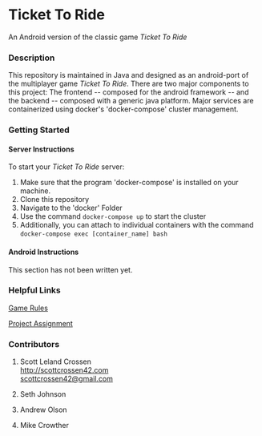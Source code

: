 # Ticket To Ride

An Android version of the classic game *Ticket To Ride*

### Description

This repository is maintained in Java and designed as an android-port of the multiplayer game *Ticket To Ride*.
There are two major components to this project: The frontend -- composed for the android framework -- and the backend -- composed with a generic java platform. Major services are containerized using docker's \'docker-compose\' cluster management.

### Getting Started

#### Server Instructions

To start your *Ticket To Ride* server:
1. Make sure that the program 'docker-compose' is installed on your machine.
2. Clone this repository
3. Navigate to the 'docker' Folder
4. Use the command ```docker-compose up``` to start the cluster
5. Additionally, you can attach to individual containers with the command ```docker-compose exec [container_name] bash```

#### Android Instructions

This section has not been written yet.

### Helpful Links

[Game Rules](http://cdn0.daysofwonder.com/tickettoride/fr/img/tt_rules_2013_en.pdf)

[Project Assignment](https://students.cs.byu.edu/~cs340ta/fall2017/group_project/)

### Contributors

1. Scott Leland Crossen  
<http://scottcrossen42.com>  
<scottcrossen42@gmail.com>

2. Seth Johnson

3. Andrew Olson

4. Mike Crowther
